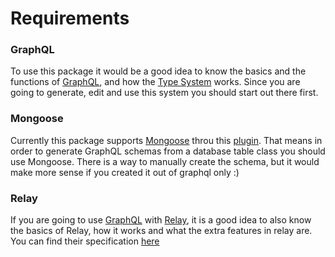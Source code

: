 # Requirements

### GraphQL
To use this package it would be a good idea to know the basics and the functions of [GraphQL](http://graphql.org/), and how the [Type System](http://graphql.org/docs/api-reference-type-system/) works. Since you are going to generate, edit and use this system you should start out there first.

### Mongoose
Currently this package supports [Mongoose](https://github.com/Automattic/mongoose) throu this [plugin](https://github.com/nodkz/graphql-compose-mongoose). That means in order to generate GraphQL schemas from a database table class you should use Mongoose. There is a way to manually create the schema, but it would make more sense if you created it out of graphql only :)

### Relay
If you are going to use [GraphQL](http://graphql.org/) with [Relay](https://facebook.github.io/relay/), it is a good idea to also know the basics of Relay, how it works and what the extra features in relay are. You can find their specification [here](https://facebook.github.io/relay/docs/graphql-relay-specification.html#content)
